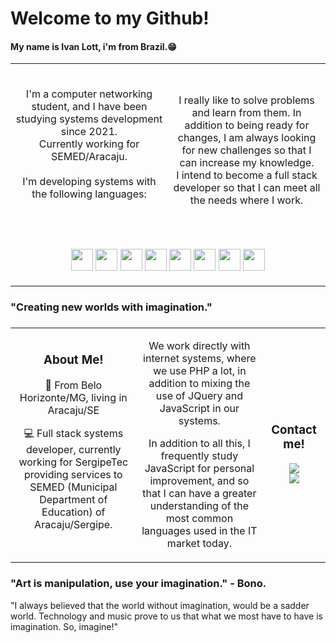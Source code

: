 <link rel="stylesheet" href="https://cdn.jsdelivr.net/gh/devicons/devicon@v2.15.1/devicon.min.css">
<h1> Welcome to my Github! </br> 
    <h4>
        My name is Ivan Lott, i'm from Brazil.😁
    </h4>
    
</h1>

<table>

<tr>
    <td width="50%" align="center">
        <p>
            </br>
            I'm a computer networking student, and I have been studying systems development since 2021.</br>
            Currently working for SEMED/Aracaju.</br></br>
            I'm developing systems with the following languages:</br></br><br>
        </p>
    </td>
    <td width="50%" align="center">
        <p>
            I really like to solve problems and learn from them. In addition to being ready for changes, I am always looking for new challenges so that I can increase my knowledge.</br>
            I intend to become a full stack developer so that I can meet all the needs where I work.
        </p>
    </td>
</tr>
<tr>
    <td colspan="2" align="center">
        <p>
            <img src="https://cdn.jsdelivr.net/gh/devicons/devicon/icons/html5/html5-original-wordmark.svg" width="35" height="35"/>
            <img src="https://cdn.jsdelivr.net/gh/devicons/devicon/icons/css3/css3-original-wordmark.svg" width="35" height="35"/>
            <img src="https://cdn.jsdelivr.net/gh/devicons/devicon/icons/php/php-original.svg" width="35" height="35"/>
            <img src="https://cdn.jsdelivr.net/gh/devicons/devicon/icons/javascript/javascript-original.svg" width="35" height="35"/>
            <img src="https://cdn.jsdelivr.net/gh/devicons/devicon/icons/jquery/jquery-original-wordmark.svg" width="35" height="35"/>
            <img src="https://cdn.jsdelivr.net/gh/devicons/devicon/icons/vuejs/vuejs-original-wordmark.svg" width="35" height="35"/>
            <img src="https://cdn.jsdelivr.net/gh/devicons/devicon/icons/nodejs/nodejs-original-wordmark.svg" width="35" height="35"/>
            <img src="https://cdn.jsdelivr.net/gh/devicons/devicon/icons/react/react-original-wordmark.svg" width="35" height="35"/>
        </p>
    </td>
</tr>
</table>

<h3>
    <b>"Creating new worlds with imagination."</b>
<h3>
<table align="center">
    <tr>
        <td width="40%" align="center">
            <h3>About Me!</h3>
            <p>🚩 From Belo Horizonte/MG, living in Aracaju/SE</p>
            <p>💻 Full stack systems developer, currently working for SergipeTec providing services to SEMED (Municipal Department of Education) of Aracaju/Sergipe.</p><br>
        </td>
        <td width="40%" align="center">
            <p>We work directly with internet systems, where we use PHP a lot, in addition to mixing the use of JQuery and JavaScript in our systems.<br></p>
            <p>In addition to all this, I frequently study JavaScript for personal improvement, and so that I can have a greater understanding of the most common languages ​​used in the IT market today.</p>
        </td>
        <td width="20%" align="center">
            <h3>Contact me!</h3>
            <a href="https://www.linkedin.com/in/ivan-lott-854497211/" target="#">
                <img src="https://img.shields.io/badge/LinkedIn-0077B5?style=for-the-badge&logo=linkedin&logoColor=white" target="_blank">
            </a><br>
            <a href="https://www.instagram.com/ilott__/" target="#">
                <img src="https://img.shields.io/badge/Instagram-E4405F?style=for-the-badge&logo=instagram&logoColor=white" target ="_blank">
            </a>
        </td>
    </tr>
</table>

<h3> "Art is manipulation, use your imagination." - Bono.</h3>

<p> "I always believed that the world without imagination, would be a sadder world.
Technology and music prove to us that what we most have to have is imagination. So, imagine!" </p>
